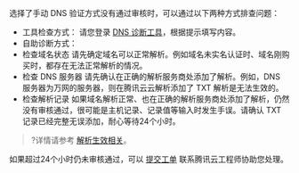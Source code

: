 选择了手动 DNS 验证方式没有通过审核时，可以通过以下两种方式排查问题：
- 工具检查方式：
  请您登录 [DNS 诊断工具](https://myssl.com/dns_check.html#ssl_verify)，根据提示填写内容。
- 自助诊断方式：
 - 检查域名状态
请先确定域名可以正常解析。例如域名未实名认证时、域名刚购买时，都存在无法正常解析的情况。
 - 检查 DNS 服务器
请先确认在正确的解析服务商处添加了解析。例如，DNS 服务器为万网的服务器，则在腾讯云云解析添加了 TXT 解析是无法生效的。
 - 检查解析记录
如果域名解析正常、也在正确的解析服务商处添加了解析，仍然没有审核通过，很可能是主机记录、记录值等输入时发生手误。请确认 TXT 记录已经完整无误添加，耐心等待24个小时。
>?详情请参考 [解析生效相关](https://cloud.tencent.com/document/product/302/30597#.E5.9F.9F.E5.90.8D.E8.A7.A3.E6.9E.90.E4.B8.8D.E7.94.9F.E6.95.88.E6.80.8E.E4.B9.88.E5.8A.9E.EF.BC.9F)。

如果超过24个小时仍未审核通过，可以 [提交工单](https://console.cloud.tencent.com/workorder/category) 联系腾讯云工程师协助您处理。
